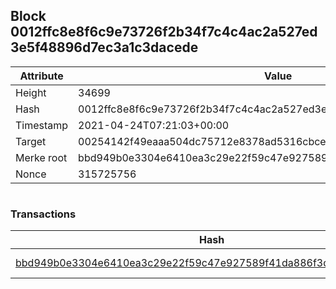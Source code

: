 ## Block 0012ffc8e8f6c9e73726f2b34f7c4c4ac2a527ed3e5f48896d7ec3a1c3dacede

Attribute | Value
--- | ---
Height | 34699
Hash | 0012ffc8e8f6c9e73726f2b34f7c4c4ac2a527ed3e5f48896d7ec3a1c3dacede
Timestamp | 2021-04-24T07:21:03+00:00
Target | 00254142f49eaaa504dc75712e8378ad5316cbcead634704b3734b6271167cc4
Merke root | bbd949b0e3304e6410ea3c29e22f59c47e927589f41da886f3d9b011a09eef50
Nonce | 315725756

```

```

### Transactions

Hash | Amount
--- | ---
[bbd949b0e3304e6410ea3c29e22f59c47e927589f41da886f3d9b011a09eef50](bbd949b0e3304e6410ea3c29e22f59c47e927589f41da886f3d9b011a09eef50.md) | 10.00000000 SKEPTI 
